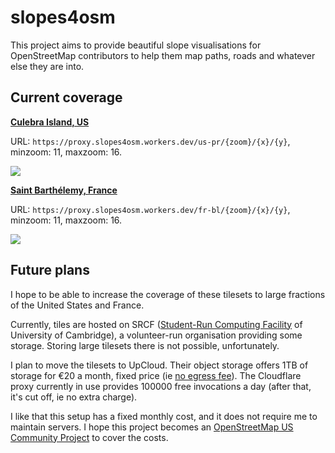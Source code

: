 # slopes4osm

This project aims to provide beautiful slope visualisations for OpenStreetMap contributors to help them map paths, roads and whatever else they are into.

## Current coverage

**[Culebra Island, US](https://github.com/osmlab/editor-layer-index/blob/gh-pages/sources/north-america/us/pr/usgs-culebra-slope.geojson)**

URL: `https://proxy.slopes4osm.workers.dev/us-pr/{zoom}/{x}/{y}`, minzoom: 11, maxzoom: 16.

![](https://i.imgur.com/jur1mFv.jpeg)

**[Saint Barthélemy, France](https://github.com/osmlab/editor-layer-index/blob/gh-pages/sources/europe/fr/ign-bl-slope.geojson)**

URL: `https://proxy.slopes4osm.workers.dev/fr-bl/{zoom}/{x}/{y}`, minzoom: 11, maxzoom: 16.

![](https://i.imgur.com/JFJ0E15.jpeg)

## Future plans

I hope to be able to increase the coverage of these tilesets to large fractions of the United States and France.

Currently, tiles are hosted on SRCF ([Student-Run Computing Facility](https://www.srcf.net/) of University of Cambridge), a volunteer-run organisation providing some storage. Storing large tilesets there is not possible, unfortunately.

I plan to move the tilesets to UpCloud. Their object storage offers 1TB of storage for €20 a month, fixed price (ie [no egress fee](https://upcloud.com/products/object-storage/)).
The Cloudflare proxy currently in use provides 100000 free invocations a day (after that, it's cut off, ie no extra charge).

I like that this setup has a fixed monthly cost, and it does not require me to maintain servers. I hope this project becomes an [OpenStreetMap US Community Project](https://openstreetmap.us/our-work/community-charter-projects/) to cover the costs.

